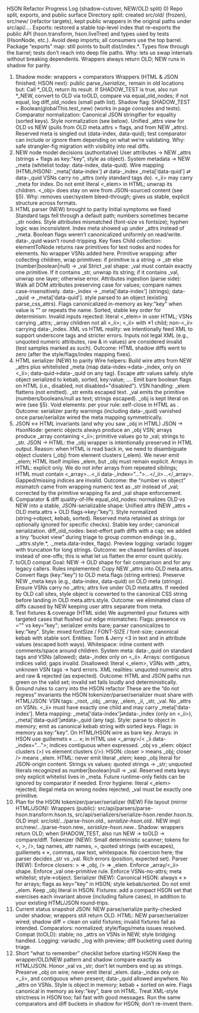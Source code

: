 HSON Refactor Progress Log (shadow-cutover, NEW/OLD split)
0) Repo split, exports, and public surface
Directory split: created src/old/ (frozen), src/new/ (refactor targets), kept public wrappers in the original paths under src/api/....
Exports: restored a stable top-level index that re-exports the public API (hson.transform, hson.liveTree) and types used by tests (HsonNode, etc.). Avoid deep imports; all consumers use the top barrel.
Package “exports” map: still points to built dist/index.*. Types flow through the barrel; tests don’t reach into deep file paths.
Why: lets us swap internals without breaking dependents. Wrappers always return OLD; NEW runs in shadow for parity.
1) Shadow mode: wrappers + comparators
Wrappers (HTML & JSON finished; HSON next): public parse_*/serialize_* remain in old locations but:
Call *_OLD, return its result.
If SHADOW_TEST is true, also run *_NEW, convert to OLD via toOLD, compare via equal_old_nodes; if not equal, log diff_old_nodes (small path list).
Shadow flag: SHADOW_TEST = Boolean(globalThis.test_new) (works in page consoles and tests).
Comparator normalization:
Canonical JSON stringifier for equality (sorted keys).
Style normalization (see below).
Unified _attrs view for OLD vs NEW (pulls from OLD meta.attrs + flags, and from NEW _attrs).
Reserved meta is singled out (data-index, data-quid); test comparator can include or ignore them depending on what we’re validating.
Why: safe strangler-fig migration with visibility into real diffs.
2) NEW node model decisions (authoritative)
User attributes → NEW _attrs (strings + flags as key:"key", style as object).
System metadata → NEW _meta (whitelist today: data-index, data-quid).
Wire mapping (HTML/HSON):
_meta['data-index'] ⇄ data-_index
_meta['data-quid'] ⇄ data-_quid
VSNs carry no _attrs (only standard tags do). <_ii> may carry _meta for index.
Do not emit literal <_elem> in HTML; unwrap its children. <_obj> does stay on wire from JSON-sourced content (see §5).
Why: removes user/system bleed-through; gives us stable, explicit structure across formats.
3) HTML parser (NEW) brought to parity
Initial symptoms we fixed
Standard tags fell through a default path; numbers sometimes became _str nodes.
Style attributes mismatched (font-size vs fontsize); hyphen logic was inconsistent.
Index meta showed up under _attrs instead of _meta.
Boolean flags weren’t canonicalized uniformly on read/write.
data-_quid wasn’t round-tripping.
Key fixes
Child collection: elementToNode returns raw primitives for text nodes and nodes for elements. No wrapper VSNs added here.
Primitive wrapping: after collecting children, wrap primitives:
if primitive is a string → _str
else (number|boolean|null) → _val
Strict _val shape: _val must contain exactly one primitive. If it contains _str, unwrap its string; if it contains _val, unwrap one layer; otherwise error.
Attributes ingestion (parse side):
Walk all DOM attributes preserving case for values; compare names case-insensitively.
data-_index → _meta['data-index'] (strings); data-_quid → _meta['data-quid'].
style parsed to an object (existing parse_css_attrs).
Flags canonicalized in-memory as key:"key" when value is "" or repeats the name.
Sorted, stable key order for determinism.
Invalid inputs rejected: literal <_elem> in user HTML; VSNs carrying _attrs; _array children not all <_ii>; <_ii> with ≠1 child; non-<_ii> carrying data-_index.
XML vs HTML reality: we intentionally feed XML to support underscore tags and stricter errors. Inputs not legal XML (e.g., unquoted numeric attributes, raw & in values) are considered invalid (test samples marked as such).
Outcome: HTML shadow diffs went to zero (after the style/flags/index mapping fixes).
4) HTML serializer (NEW) to parity
Wire helpers:
Build wire attrs from NEW _attrs plus whitelisted _meta (map data-index→data-_index, only on <_ii>; data-quid→data-_quid on any tag).
Escape attr values safely.
style object serialized to kebab, sorted, key:value; ….
Emit bare boolean flags on HTML (i.e., disabled, not disabled="disabled").
VSN handling:
_elem flattens (not emitted).
_str emits escaped text.
_val emits the primitive (numbers/booleans/null as text; strings escaped).
_obj is kept literal on wire (see §5).
Void elements: per your rule: self-close in HTML as <img />.
Outcome: serializer parity warnings (including data-_quid) vanished once parse/serialize wired the meta mapping symmetrically.
5) JSON ↔ HTML invariants (and why you saw _obj in HTML)
JSON → HsonNode: generic objects always produce an _obj VSN; arrays produce _array containing <_ii>; primitive values go to _val; strings to _str.
JSON → HTML: the _obj wrapper is intentionally preserved in HTML output. Reason: when HTML is read back in, we need to disambiguate object clusters (_obj) from element clusters (_elem). We never emit _elem; HTML itself implies _elem, but _obj must remain explicit.
Arrays in HTML: explicit only. We do not infer arrays from repeated siblings; HTML must contain <_array>…<_ii data-_index="…">…</_ii>…</_array>. Gapped/missing indices are invalid.
Outcome: the “number vs object” mismatch came from wrapping numeric text as _str instead of _val; corrected by the primitive wrapping fix and _val shape enforcement.
6) Comparator & diff quality-of-life
equal_old_nodes: normalizes OLD vs NEW into a stable, JSON-serializable shape:
Unified attrs (NEW _attrs + OLD meta.attrs + OLD flags→key:"key").
Style normalized (string→object, kebab, sorted).
Reserved meta retained as strings (or optionally ignored for specific checks).
Stable key order; canonical serialization.
diff_old_nodes: best-effort path diffs with a cap; we added a tiny “bucket view” during triage to group common endings (e.g., ._attrs.style.*, ._meta.data-index, flags).
Preview logging: variadic logger with truncation for long strings.
Outcome: we chased families of issues instead of one-offs; this is what let us flatten the error count quickly.
7) toOLD compat
Goal: NEW → OLD shape for fair comparison and for any legacy callers.
Rules implemented:
Copy NEW _attrs into OLD meta.attrs.
Convert flags (key:"key") to OLD meta.flags (string entries).
Preserve NEW _meta keys (e.g., data-index, data-quid) on OLD meta (strings).
Ensure VSNs carry no _attrs; attrs live under OLD meta.attrs.
If needed by OLD call sites, style object is converted to the canonical CSS string before landing in OLD meta.attrs.style.
Outcome: we eliminated class of diffs caused by NEW keeping user attrs separate from meta.
8) Test fixtures & coverage (HTML side)
We augmented your fixtures with targeted cases that flushed out edge mismatches:
Flags: presence vs ="" vs key="key"; serializer emits bare; parser canonicalizes to key:"key".
Style: mixed fontSize / FONT-SIZE / font-size; canonical kebab with stable sort.
Entities: Tom & Jerry <3 in text and in attribute values (escaped both ways).
Whitespace: inline content with comments/space around children.
System meta: data-_quid on standard tags and VSNs (allowed); data-_index only on <_ii>.
Arrays: contiguous indices valid; gaps invalid.
Disallowed: literal <_elem>, VSNs with _attrs, unknown VSN tags → hard errors.
XML realities: unquoted numeric attrs and raw & rejected (as expected).
Outcome: HTML and JSON paths run green on the valid set; invalid set fails loudly and deterministically.
9) Ground rules to carry into the HSON refactor
These are the “do not regress” invariants the HSON tokenizer/parser/serializer must share with HTML/JSON:
VSN tags: _root, _obj, _array, _elem, _ii, _str, _val.
No _attrs on VSNs.
<_ii> must have exactly one child and may carry _meta['data-index'].
Meta mapping: _meta['data-index']⇄data-_index (only on <_ii>), _meta['data-quid']⇄data-_quid (any tag).
Style: parse to object in memory; emit as canonical kebab string with sorted keys.
Flags: in memory as key:"key". On HTML/HSON wire as bare key.
Arrays: in HSON use guillemets « … »; in HTML use <_array>/< _ii data-_index="…">; indices contiguous when expressed.
_obj vs _elem: object clusters (>) vs element clusters (/>):
HSON: closer > means _obj; closer /> means _elem.
HTML: never emit literal _elem; keep _obj literal for JSON-origin content.
Strings vs values: quoted strings → _str; unquoted literals recognized as number|boolean|null → _val.
Reserved meta keys: only explicit whitelist lives in _meta. Future runtime-only fields can be ignored by comparator if needed.
Error hygiene: literal <_elem> rejected; illegal meta on wrong nodes rejected; _val must be exactly one primitive.
10) Plan for the HSON tokenizer/parser/serializer (NEW)
File layout (mirror HTML/JSON):
Wrappers (public): src/api/parsers/parse-hson.transform.hson.ts, src/api/serializers/serialize-hson.render.hson.ts.
OLD impl: src/old/.../parse-hson.old.*, serialize-hson.old.*.
NEW impl: src/new/.../parse-hson.new.*, serialize-hson.new.*.
Shadow: wrappers return OLD; when SHADOW_TEST, also run NEW → toOLD → compare/diff.
Tokenizer (NEW):
Small deterministic scanner; tokens for <, >, />, tag names, attr names, =, quoted strings (with escapes), guillemets « », commas, raw text, whitespace.
No coercion here; the parser decides _str vs _val.
Rich errors (position, expected set).
Parser (NEW):
Enforce closers: > ⇒ _obj, /> ⇒ _elem.
Enforce _array/<_ii> shape.
Enforce _val one-primitive rule.
Enforce VSNs-no-attrs; meta whitelist; style→object.
Serializer (NEW):
Canonical HSON: always « » for arrays; flags as key="key" in HSON; style kebab/sorted.
Do not emit _elem.
Keep _obj literal in HSON.
Fixtures: add a compact HSON set that exercises each invariant above (including failure cases), in addition to your existing HTML/JSON round-trips.
11) Current status snapshot
JSON: NEW parse/serialize parity-checked under shadow; wrappers still return OLD.
HTML: NEW parser/serializer wired; shadow diff = clean on valid fixtures; invalid fixtures fail as intended.
Comparators: normalized; style/flags/meta issues resolved.
Compat (toOLD): stable; no _attrs on VSNs in NEW; style bridging handled.
Logging: variadic _log with preview; diff bucketing used during triage.
12) Short “what to remember” checklist before starting HSON
Keep the wrapper/OLD/NEW pattern and shadow compare exactly as HTML/JSON.
Honor _val vs _str; don’t let numbers end up as strings.
Preserve _obj on wire; never emit literal _elem.
data-_index only on <_ii>, and contiguous when present; data-_quid allowed anywhere.
No _attrs on VSNs.
Style is object in memory; kebab + sorted on wire.
Flags canonical in memory as key:"key", bare on HTML.
Treat XML-style strictness in HSON too; fail fast with good messages.
Run the same comparators and diff buckets in shadow for HSON; don’t re-invent them.